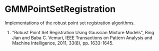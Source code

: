 # GMMPointSetRegistration

Implementations of the robust point set registration algorithms.

1) "Robust Point Set Registration Using Gaussian Mixture Models", Bing Jian and Baba C. Vemuri, IEEE Transactions on Pattern Analysis and Machine Intelligence, 2011, 33(8), pp. 1633-1645.
